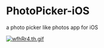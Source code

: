 # PhotoPicker-iOS
a photo picker like photos app for iOS

[![wfhRr4.th.gif](https://s1.ax1x.com/2020/09/18/wfhRr4.th.gif)](https://imgchr.com/i/wfhRr4)
